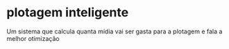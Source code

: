 # plotagem inteligente
Um sistema que calcula quanta mídia vai ser gasta para a plotagem e fala a melhor otimização
